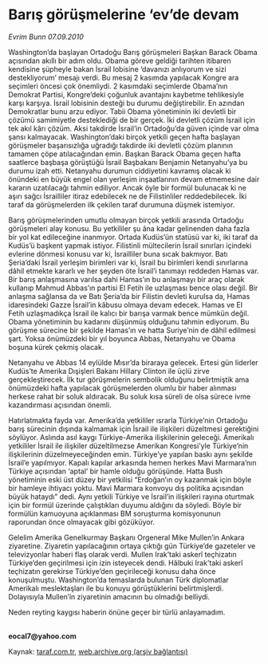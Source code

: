 # Barış görüşmelerine ‘ev’de devam

*Evrim Bunn 07.09.2010*

<div class="yazi"><p>Washington’da başlayan Ortadoğu Barış görüşmeleri Başkan Barack Obama açısından akıllı bir adım oldu. Obama göreve geldiği tarihten itibaren kendisine şüpheyle bakan İsrail lobisine ‘davanızı anlıyorum ve sizi destekliyorum’ mesajı verdi. Bu mesaj 2 kasımda yapılacak Kongre ara seçimleri öncesi çok önemliydi. 2 kasımdaki seçimlerde Obama’nın Demokrat Partisi, Kongre’deki çoğunluk avantajını kaybetme tehlikesiyle karşı karşıya. İsrail lobisinin desteği bu durumu değiştirebilir. En azından Demokratlar bunu arzu ediyor. Tabii Obama yönetiminin iki devletli bir çözümü samimiyetle desteklediği de bir gerçek. İki devletli çözüm İsrail için tek akıl kârı çözüm. Aksi takdirde İsrail’in Ortadoğu’da güven içinde var olma şansı kalmayacak. Washington’daki birçok yetkili geçen hafta başlayan görüşmeler başarısızlığa uğradığı takdirde iki devletli çözüm planının tamamen çöpe atılacağından emin. Başkan Barack Obama geçen hafta saatlerce başbaşa görüştüğü İsrail Başbakanı Benjamin Netanyahu’ya bu durumu izah etti. Netanyahu durumun ciddiyetini kavramış olacak ki önündeki en büyük engel olan yerleşim inşaatlarının devam etmemesine dair kararın uzatılacağı tahmin ediliyor. Ancak öyle bir formül bulunacak ki ne aşırı sağcı İsrailliler itiraz edebilecek ne de Filistinliler reddedebilecek. İki taraf da görüşmelerden ilk çekilen taraf durumuna düşmek istemiyor.</p>
<p>Barış görüşmelerinden umutlu olmayan birçok yetkili arasında Ortadoğu görüşmeleri alay konusu. Bu yetkililer şu âna kadar gelinenden daha fazla bir yol kat edileceğine inanmıyor. Ortada Kudüs’ün statüsü var ki, iki taraf da Kudüs’ü başkent yapmak istiyor. Filistinli mültecilerin İsrail sınırları içindeki evlerine dönmesi konusu var ki, İsrailliler buna sıcak bakmıyor. Batı Şeria’daki İsrail yerleşim birimleri var ki, İsrail bu birimleri kendi sınırlarına dâhil etmekte kararlı ve her şeyden öte İsrail’i tanımayı reddeden Hamas var. Bir barış anlaşmasına varılsa dahi Hamas’ın bu anlaşmayı bir araç olarak kullanıp Mahmud Abbas’ın partisi El Fetih ile uzlaşması bence olası değil. Bir anlaşma sağlansa da ve Batı Şeria’da bir Filistin devleti kurulsa da, Hamas idaresindeki Gazze İsrail’in kâbusu olmaya devam edecek. Hamas ve El Fetih uzlaşmadıkça İsrail ile kalıcı bir barışa varmak bence mümkün değil. Obama yönetiminin bu kadarını düşünmüş olduğunu tahmin ediyorum. Bu görüşme sürecine bir şekilde Hamas’ın ve hatta Suriye’nin de dâhil edilmesi şart. Yoksa önümüzdeki bir yıl boyunca Abbas, Netanyahu ve Obama boşuna kürek çekmiş olacak. </p>
<p>Netanyahu ve Abbas 14 eylülde Mısır’da biraraya gelecek. Ertesi gün liderler Kudüs’te Amerika Dışişleri Bakanı Hillary Clinton ile üçlü zirve gerçekleştirecek. İlk tur görüşmelerin sembolik olduğunu belirtmiştik ama önümüzdeki hafta yapılacak görüşmelerden olumlu bir haber alınması herkese rahat bir soluk aldıracak. Bu soluk kısa süreli de olsa sürece ivme kazandırması açısından önemli.</p>
<p>Hatırlatmakta fayda var. Amerika’da yetkililer ısrarla Türkiye’nin Ortadoğu barış sürecinin dışında kalmamak için İsrail ile ilişkileri düzeltmesi gerektiğini söylüyor. Aslında asıl kaygı Türkiye-Amerika ilişkilerinin geleceği. Amerikalı yetkililer İsrail ile ilişkiler düzeltilmezse Amerikan Kongresi’yle Türkiye’nin ilişkilerinin düzelmeyeceğinden emin. Türkiye’ye yapılan baskı aynı şekilde İsrail’e yapılmıyor. Kapalı kapılar arkasında hemen herkes Mavi Marmara’nın Türkiye açısından ‘aptal’ bir hamle olduğu görüşünde. Hatta Bush yönetiminin eski üst düzey bir yetkilisi “Erdoğan’ın oy kazanmak için böyle bir hamleye ihtiyacı yoktu. Mavi Marmara konvoyu dış politika açısından büyük hataydı” dedi. Aynı yetkili Türkiye ve İsrail’in ilişkileri rayına oturtmak için bir formül üzerinde çalıştıkları duyumu aldığını da söyledi. Böyle bir formülün kamuoyuna açıklanması BM soruşturma komisyonunun raporundan önce olmayacak gibi gözüküyor.</p>
<p>Gelelim Amerika Genelkurmay Başkanı Orgeneral Mike Mullen’in Ankara ziyaretine. Ziyaretin yapılacağının ortaya çıktığı gün Türkiye’de gazeteler ve televizyonlar haberi flaş olarak verdi. Mullen Irak’taki askerî teçhizatın Türkiye’den geçirilmesi için izin isteyecek dendi. Hâlbuki Irak’taki askerî teçhizatın gerekirse Türkiye’den geçirileceği konusu daha önce konuşulmuştu. Washington’da temaslarda bulunan Türk diplomatlar Amerikalı meslektaşları ile bu konuyu görüştüklerini belirtmişlerdi. Dolayısıyla Mullen’in ziyaretinin amacının bu olmadığı belliydi. </p>
<p>Neden reyting kaygısı haberin önüne geçer bir türlü anlayamadım. </p>
<p><b><br/>eocal7@yahoo.com</b></p></div>

Kaynak: [taraf.com.tr](http://www.taraf.com.tr:80/evrim-bunn/makale-baris-gorusmelerine-ev-de-devam.htm), [web.archive.org (arşiv bağlantısı)](http://web.archive.org/web/20100908233319/http://www.taraf.com.tr:80/evrim-bunn/makale-baris-gorusmelerine-ev-de-devam.htm)
